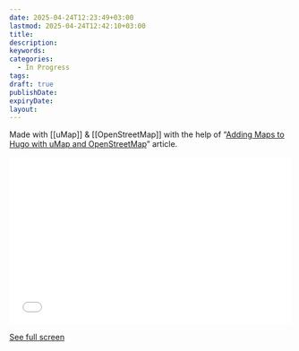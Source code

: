 ```yaml
---
date: 2025-04-24T12:23:49+03:00
lastmod: 2025-04-24T12:42:10+03:00
title: 
description: 
keywords: 
categories:
  - In Progress
tags: 
draft: true
publishDate: 
expiryDate: 
layout: 
---
```


Made with [[uMap]] & [[OpenStreetMap]] with the help of “[Adding Maps to Hugo with uMap and OpenStreetMap](https://www.thecoffeemachine.net/writing/adding-maps-to-hugo-blogs-with-osm/)” article.

<iframe width="100%" height="300px" frameborder="0" allowfullscreen allow="geolocation" src="//umap.openstreetmap.fr/en/map/around-the-world-with-cuprum_1212321?scaleControl=false&miniMap=false&scrollWheelZoom=true&zoomControl=true&editMode=disabled&moreControl=false&searchControl=true&tilelayersControl=false&embedControl=false&datalayersControl=false&onLoadPanel=none&captionBar=false&captionMenus=true&captionControl=false&locateControl=false&measureControl=false&editinosmControl=false"></iframe><p><a href="//umap.openstreetmap.fr/en/map/around-the-world-with-cuprum_1212321?scaleControl=false&miniMap=false&scrollWheelZoom=true&zoomControl=true&editMode=disabled&moreControl=false&searchControl=true&tilelayersControl=false&embedControl=false&datalayersControl=false&onLoadPanel=none&captionBar=false&captionMenus=true&captionControl=false&locateControl=false&measureControl=false&editinosmControl=false">See full screen</a></p>

